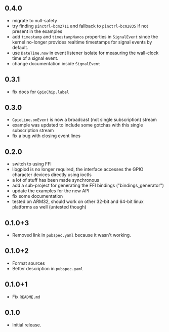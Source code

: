 ## 0.4.0

* migrate to null-safety
* try finding `pinctrl-bcm2711` and fallback to `pinctrl-bcm2835` if not present in the examples
* add `timestamp` and `timestampNanos` properties in `SignalEvent` since the kernel no-longer provides realtime timestamps for signal events by default.
* use `DateTime.now` in event listener isolate for measuring the wall-clock time of a signal event.
* change documentation inside `SignalEvent`

## 0.3.1

* fix docs for `GpioChip.label`

## 0.3.0

* `GpioLine.onEvent` is now a broadcast (not single subscription) stream
* example was updated to include some gotchas with this single subscription stream
* fix a bug with closing event lines

## 0.2.0

* switch to using FFI
* libgpiod is no longer required, the interface accesses the GPIO character devices directly using ioctls
* a lot of stuff has been made synchronous
* add a sub-project for generating the FFI bindings ("bindings_generator")
* update the examples for the new API
* fix some documentation
* tested on ARM32, should work on other 32-bit and 64-bit linux platforms as well (untested though)

## 0.1.0+3

* Removed link in `pubspec.yaml` because it wasn't working.

## 0.1.0+2

* Format sources
* Better description in `pubspec.yaml`

## 0.1.0+1

* Fix `README.md`

## 0.1.0

* Initial release.
